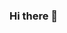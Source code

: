 ### Hi there 👋

<!--
**JW-Rami/JW-Rami** is a ✨ _special_ ✨ repository because its `README.md` (this file) appears on your GitHub profile.

Here are some ideas to get you started:

!Rami's GitHub stats](https://github-readme-stats.vercel.app/api?username=JW-Rami&count_private=true)


- 🔭 I’m currently working on ...
- 🌱 I’m currently learning ...
- 👯 I’m looking to collaborate on ...
- 🤔 I’m looking for help with ...
- 💬 Ask me about ...
- 📫 How to reach me: ...
- 😄 Pronouns: ...
- ⚡ Fun fact: ...
-->
